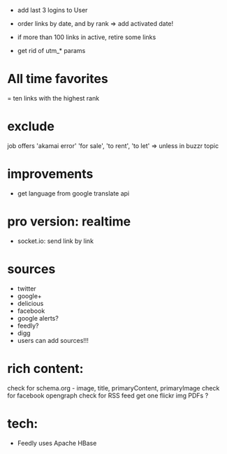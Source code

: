 - add last 3 logins to User

- order links by date, and by rank => add activated date!
- if more than 100 links in active, retire some links
- get rid of utm_* params



All time favorites
===================
= ten links with the highest rank




exclude
======
job offers
'akamai error'
'for sale', 'to rent', 'to let' => unless in buzzr topic




improvements
===========
- get language from google translate api




pro version: realtime
=====================
- socket.io: send link by link



sources
=======
- twitter
- google+
- delicious
- facebook
- google alerts?
- feedly?
- digg
- users can add sources!!!



rich content:
=============
check for schema.org - image, title, primaryContent, primaryImage
check for facebook opengraph
check for RSS feed
get one flickr img
PDFs ?



tech:
=====
- Feedly uses Apache HBase
